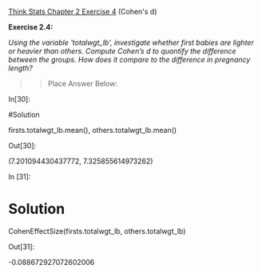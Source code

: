 [Think Stats Chapter 2 Exercise 4](http://greenteapress.com/thinkstats2/html/thinkstats2003.html#toc24) (Cohen's d)

**Exercise 2.4:**

_Using the variable 'totalwgt_lb', investigate whether first babies
are lighter or heavier than others. Compute Cohen’s d to quantify the
difference between the groups. How does it compare to the difference in
pregnancy length?_

>> Place Answer Below:


​In[30]:

#Solution

firsts.totalwgt_lb.mean(), others.totalwgt_lb.mean()

Out[30]:

(7.201094430437772, 7.325855614973262)

In [31]:

# Solution

​CohenEffectSize(firsts.totalwgt_lb, others.totalwgt_lb)

Out[31]:

-0.088672927072602006
